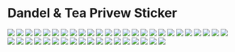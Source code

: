 # Dandel & Tea Privew Sticker

<img src="https://github.com/abas/dandeltea/blob/master/telegram-stiker/pack/Dandel%20&%20Tea%201.png?raw=true" /> <img src="https://github.com/abas/dandeltea/blob/master/telegram-stiker/pack/Dandel%20&%20Tea%202.png?raw=true" /> <img src="https://github.com/abas/dandeltea/blob/master/telegram-stiker/pack/Dandel%20&%20Tea%203.png?raw=true" /> <img src="https://github.com/abas/dandeltea/blob/master/telegram-stiker/pack/Dandel%20&%20Tea%204.png?raw=true" /> <img src="https://github.com/abas/dandeltea/blob/master/telegram-stiker/pack/Dandel%20&%20Tea%205.png?raw=true" /> <img src="https://github.com/abas/dandeltea/blob/master/telegram-stiker/pack/Dandel%20&%20Tea%206.png?raw=true" /> <img src="https://github.com/abas/dandeltea/blob/master/telegram-stiker/pack/Dandel%20&%20Tea%207.png?raw=true" /> <img src="https://github.com/abas/dandeltea/blob/master/telegram-stiker/pack/Dandel%20&%20Tea%208.png?raw=true" /> <img src="https://github.com/abas/dandeltea/blob/master/telegram-stiker/pack/Dandel%20&%20Tea%209.png?raw=true" /> <img src="https://github.com/abas/dandeltea/blob/master/telegram-stiker/pack/Dandel%20&%20Tea%2010.png?raw=true" /> <img src="https://github.com/abas/dandeltea/blob/master/telegram-stiker/pack/Dandel%20&%20Tea%2011.png?raw=true" /> <img src="https://github.com/abas/dandeltea/blob/master/telegram-stiker/pack/Dandel%20&%20Tea%2012.png?raw=true" /> <img src="https://github.com/abas/dandeltea/blob/master/telegram-stiker/pack/Dandel%20&%20Tea%2013.png?raw=true" /> <img src="https://github.com/abas/dandeltea/blob/master/telegram-stiker/pack/Dandel%20&%20Tea%2014.png?raw=true" /> <img src="https://github.com/abas/dandeltea/blob/master/telegram-stiker/pack/Dandel%20&%20Tea%2015.png?raw=true" /> <img src="https://github.com/abas/dandeltea/blob/master/telegram-stiker/pack/Dandel%20&%20Tea%2016.png?raw=true" /> <img src="https://github.com/abas/dandeltea/blob/master/telegram-stiker/pack/Dandel%20&%20Tea%2017.png?raw=true" /> <img src="https://github.com/abas/dandeltea/blob/master/telegram-stiker/pack/Dandel%20&%20Tea%2018.png?raw=true" /> <img src="https://github.com/abas/dandeltea/blob/master/telegram-stiker/pack/Dandel%20&%20Tea%2019.png?raw=true" /> <img src="https://github.com/abas/dandeltea/blob/master/telegram-stiker/pack/Dandel%20&%20Tea%2020.png?raw=true" /> <img src="https://github.com/abas/dandeltea/blob/master/telegram-stiker/pack/Dandel%20&%20Tea%2021.png?raw=true" /> <img src="https://github.com/abas/dandeltea/blob/master/telegram-stiker/pack/Dandel%20&%20Tea%2022.png?raw=true" /> <img src="https://github.com/abas/dandeltea/blob/master/telegram-stiker/pack/Dandel%20&%20Tea%2023.png?raw=true" /> <img src="https://github.com/abas/dandeltea/blob/master/telegram-stiker/pack/Dandel%20&%20Tea%2024.png?raw=true" /> <img src="https://github.com/abas/dandeltea/blob/master/telegram-stiker/pack/Dandel%20&%20Tea%2025.png?raw=true" /> <img src="https://github.com/abas/dandeltea/blob/master/telegram-stiker/pack/Dandel%20&%20Tea%2026.png?raw=true" /> <img src="https://github.com/abas/dandeltea/blob/master/telegram-stiker/pack/Dandel%20&%20Tea%2027.png?raw=true" /> <img src="https://github.com/abas/dandeltea/blob/master/telegram-stiker/pack/Dandel%20&%20Tea%2028.png?raw=true" /> <img src="https://github.com/abas/dandeltea/blob/master/telegram-stiker/pack/Dandel%20&%20Tea%2029.png?raw=true" /> <img src="https://github.com/abas/dandeltea/blob/master/telegram-stiker/pack/Dandel%20&%20Tea%2030.png?raw=true" /> <img src="https://github.com/abas/dandeltea/blob/master/telegram-stiker/pack/Dandel%20&%20Tea%2031.png?raw=true" /> <img src="https://github.com/abas/dandeltea/blob/master/telegram-stiker/pack/Dandel%20&%20Tea%2032.png?raw=true" /> <img src="https://github.com/abas/dandeltea/blob/master/telegram-stiker/pack/Dandel%20&%20Tea%2033.png?raw=true" /> <img src="https://github.com/abas/dandeltea/blob/master/telegram-stiker/pack/Dandel%20&%20Tea%2034.png?raw=true" /> <img src="https://github.com/abas/dandeltea/blob/master/telegram-stiker/pack/Dandel%20&%20Tea%2035.png?raw=true" /> <img src="https://github.com/abas/dandeltea/blob/master/telegram-stiker/pack/Dandel%20&%20Tea%2036.png?raw=true" /> <img src="https://github.com/abas/dandeltea/blob/master/telegram-stiker/pack/Dandel%20&%20Tea%2037.png?raw=true" /> <img src="https://github.com/abas/dandeltea/blob/master/telegram-stiker/pack/Dandel%20&%20Tea%2038.png?raw=true" /> <img src="https://github.com/abas/dandeltea/blob/master/telegram-stiker/pack/Dandel%20&%20Tea%2039.png?raw=true" /> <img src="https://github.com/abas/dandeltea/blob/master/telegram-stiker/pack/Dandel%20&%20Tea%2040.png?raw=true" /> <img src="https://github.com/abas/dandeltea/blob/master/telegram-stiker/pack/Dandel%20&%20Tea%2041.png?raw=true" /> <img src="https://github.com/abas/dandeltea/blob/master/telegram-stiker/pack/Dandel%20&%20Tea%2042.png?raw=true" /> <img src="https://github.com/abas/dandeltea/blob/master/telegram-stiker/pack/Dandel%20&%20Tea%2043.png?raw=true" /> 